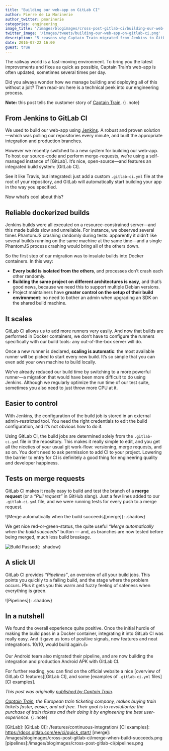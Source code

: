 ```yaml
---
title: "Building our web-app on GitLab CI"
author: Pierre de La Morinerie
author_twitter: pmorinerie
categories: engineering
image_title: '/images/blogimages/cross-post-gitlab-ci/building-our-web-app-on-gitlab-ci-cover.jpg'
twitter_image: '/images/tweets/building-our-web-app-on-gitlab-ci.png'
description: "5 reasons why Captain Train migrated from Jenkins to GitLab CI"
date: 2016-07-22 16:00
guest: true
---
```


The railway world is a fast-moving environment. To bring you the latest improvements and fixes as quick as possible, Captain Train’s web-app is often updated, sometimes several times per day.

Did you always wonder how we manage building and deploying all of this without a jolt? Then read-on: here is a technical peek into our engineering process.

**Note:** this post tells the customer story of [Captain Train][cap].
{: .note}

<!-- more -->

## From Jenkins to GitLab CI

We used to build our web-app using [Jenkins]. A robust and proven solution—which was polling our repositories every minute, and built the appropriate integration and production branches.

However we recently switched to a new system for building our web-app. To host our source-code and perform merge-requests, we’re using a self-managed instance of [GitLab]. It’s nice, open-source—and features an integrated build system: [GitLab CI].

See it like Travis, but integrated: just add a custom `.gitlab-ci.yml` file at the root of your repository, and GitLab will automatically start building your app in the way you specified.

Now what’s cool about this?

## Reliable dockerized builds

Jenkins builds were all executed on a resource-constrained server—and this made builds slow and unreliable. For instance, we observed several times PhantomJS crashing randomly during tests: apparently it didn’t like several builds running on the same machine at the same time—and a single PhantomJS process crashing would bring all of the others down.

So the first step of our migration was to insulate builds into Docker containers. In this way:

- **Every build is isolated from the others**, and processes don’t crash each other randomly.
- **Building the same project on different architectures is easy**, and that’s good news, because we need this to support multiple Debian versions.
- Project maintainers have **greater control on the setup of their build environment**: no need to bother an admin when upgrading an SDK on the shared build machine.

## It scales

GitLab CI allows us to add more runners very easily. And now that builds are performed in Docker containers, we don’t have to configure the runners specifically with our build tools: any out-of-the-box server will do.

Once a new runner is declared, **scaling is automatic**: the most available runner will be picked to start every new build. It’s so simple that you can even add your own machine to build locally.

We’ve already reduced our build time by switching to a more powerful runner—a migration that would have been more difficult to do using Jenkins. Although we regularly optimize the run time of our test suite, sometimes you also need to just throw more CPU at it.

## Easier to control

With Jenkins, the configuration of the build job is stored in an external admin-restricted tool. You need the right credentials to edit the build configuration, and it’s not obvious how to do it.

Using GitLab CI, the build jobs are determined solely from the `.gitlab-ci.yml` file in the repository. This makes it really simple to edit, and you get all the niceties of your usual git work-flow: versioning, merge requests, and so on. You don’t need to ask permission to add CI to your project. Lowering the barrier to entry for CI is definitely a good thing for engineering quality and developer happiness.

## Tests on merge requests

GitLab CI makes it really easy to build and test the branch of a **merge request** (or a _“Pull request”_ in GitHub slang). Just a few lines added to our `.gitlab-ci.yml` file, and we were running tests for every push to a merge request.

![Merge automatically when the build succeeds][merge]{: .shadow}

We get nice red-or-green-status, the quite useful _“Merge automatically when the build succeeds”_ button — and, as branches are now tested before being merged, much less build breakage.

![Build Passed][build]{: .shadow}

## A slick UI

GitLab CI provides _“Pipelines”_, an overview of all your build jobs. This points you quickly to a failing build, and the stage where the problem occurs. Plus it gets you this warm and fuzzy feeling of safeness when everything is green.

![Pipelines]{: .shadow}

## In a nutshell

We found the overall experience quite positive. Once the initial hurdle of making the build pass in a Docker container, integrating it into GitLab CI was really easy. And it gave us tons of positive signals, new features and neat integrations. 10/10, would build again.👍

Our Android team also migrated their pipeline, and are now building the integration and production Android APK with GitLab CI.

For further reading, you can find on the official website a nice [overview of GitLab CI features][GitLab CI], and some [examples of `.gitlab-ci.yml` files][CI examples].

_This post was originally [published by Captain Train][cap-post]._

_[Captain Train][cap], the European train ticketing company, makes buying train tickets faster, easier, and ad-free. Their goal is to revolutionize the purchase of train tickets and their doing it by engineering the best user-experience._
{: .note}

<!-- identifiers -->

[build]: /images/blogimages/cross-post-gitlab-ci/build-passed.png
[cap]: https://www.captaintrain.com
[cap-post]: https://blog.captaintrain.com/12703-building-on-gitlab-ci
[Jenkins]: https://jenkins.io/
[GitLab]: 
[GitLab CI]: /features/continuous-integration/
[CI examples]: https://docs.gitlab.com/ee/ci/quick_start/
[merge]: /images/blogimages/cross-post-gitlab-ci/merge-when-build-succeeds.png
[pipelines]:/images/blogimages/cross-post-gitlab-ci/pipelines.png
